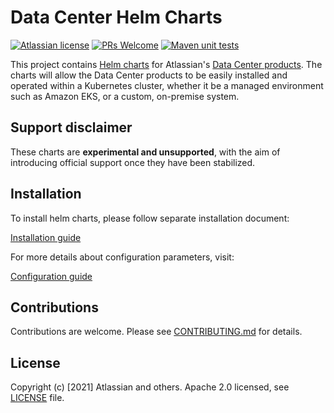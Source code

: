 # Data Center Helm Charts

[![Atlassian license](https://img.shields.io/badge/license-Apache%202.0-blue.svg?style=flat-square)](LICENSE) 
[![PRs Welcome](https://img.shields.io/badge/PRs-welcome-brightgreen.svg?style=flat-square)](CONTRIBUTING.md) 
[![Maven unit tests](https://github.com/atlassian-labs/data-center-helm-charts/actions/workflows/maven.yml/badge.svg)](https://github.com/atlassian-labs/data-center-helm-charts/actions/workflows/maven.yml)

This project contains [Helm charts](https://helm.sh/) for Atlassian's [Data Center products](https://www.atlassian.com/enterprise/data-center).
The charts will allow the Data Center products to be easily installed and operated within a Kubernetes cluster,
whether it be a managed environment such as Amazon EKS, or a custom, on-premise system.

## Support disclaimer

These charts are **experimental and unsupported**, with the aim of introducing official support once they have been
stabilized.

## Installation

To install helm charts, please follow separate installation document:

[Installation guide](INSTALL.md)

For more details about configuration parameters, visit:

[Configuration guide](CONFIG.md)

## Contributions

Contributions are welcome. Please see [CONTRIBUTING.md](CONTRIBUTING.md) for details. 

## License

Copyright (c) [2021] Atlassian and others.
Apache 2.0 licensed, see [LICENSE](LICENSE) file.
